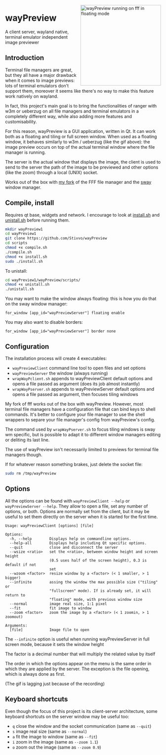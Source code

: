 <img src="fffWayPreview.gif" alt="wayPreview running on fff in floating mode"
height="260" align="right" style="margin-left: 1px; margin-bottom: 1px;"/>

# wayPreview

A client server, wayland native, terminal emulator independent image previewer

## Introduction

Terminal file managers are great, but they all have a major drawback when it
comes to image previews: lots of terminal emulators don't support them, moreover
it seems like there's no way to make this feature work natively on wayland.

In fact, this project's main goal is to bring the functionalities of ranger with
w3m or ueberzug on all file managers and terminal emulators in a completely
different way, while also adding more features and customisability.

For this reason, wayPreview is a GUI application, written in Qt. It can work
both as a floating and tiling or full screen window. When used as a floating
window, it behaves similarly to w3m / ueberzug (like the gif above): the image
preview occurs on top of the actual terminal window where the file manager is
running.

The server is the actual window that displays the image, the client is used to
send to the server the path of the image to be previewed and other options (like
the zoom) through a local (UNIX) socket.

Works out of the box with [my fork](https://github.com/Stivvo/fff) of the FFF
file manager and the [sway](https://github.com/swaywm/sway) window manager.

## Compile, install

Requires qt base, widgets and network. I encourage to look at
[install.sh](scripts/install.sh) and [unistall.sh](scripts/unistall.sh) before
running them.

```bash
mkdir wayPreview1
cd wayPreview1
git clone https://github.com/Stivvo/wayPreview
cd scripts
chmod +x compile.sh
./compile.sh
chmod +x install.sh
sudo ./install.sh
```

To unistall:

```bash
cd wayPreview1/wayPreview/scripts/
chmod +x unistall.sh
./unistall.sh
```

You may want to make the window always floating: this is how you do that on the
sway window manager:

```
for_window [app_id="wayPreviewServer"] floating enable
```

You may also want to disable borders:

```
for_window [app_id="wayPreviewServer"] border none
```

## Configuration

The installation process will create 4 executables:

* ``wayPreviewClient`` command line tool to open files and set options
* ``wayPreviewServer`` the window (always running)
* ``wrapWayPclient.sh`` appends to wayPreviewClient default options and opens a
    file passed as argument (does its job almost instantly)
* ``wrapWayPserver.sh`` appends to wayPreviewServer default options and opens a
    file passed as argument, then focuses tiling windows

My fork of fff works out of the box with wayPreview. However, most terminal file
managers have a configuration file that can bind keys to shell commands. It's
better to configure your file manager to use the shell wrappers to separe your
file manager's config from wayPreview's config.

The command used by ``wrapWayPserver.sh`` to focus tiling windows is sway wm
specific, but is possible to adapt it to different window managers editing or
deliting its last line.

The use of wayPreview isn't necessarily limited to previews for terminal file
managers though.

If for whatever reason something brakes, just delete the socket file:

```bash
sudo rm /tmp/wayPreview
```

## Options

All the options can be found with ``wayPreviewClient --help`` or
``wayPreviewServer --help``. They allow to open a file, set any number of options,
or both. Options are normally set from the client, but it may be useful to set
them directly on the server when it is started for the first time.

```
Usage: wayPreviewClient [options] [file]

Options:
  -h, --help        Displays help on commandline options.
  --help-all        Displays help including Qt specific options.
  --quit            close and disconnect the server
  --wsize <ratio>   set the <ratio>, between window height and screen height
                    (0.5 uses half of the screen height), 0.3 is default if not
                    set
  --wzoom <factor>  resize window by a <factor> (< 1 smaller, > 1 bigger)
  --infinite        assing the window the max possible size ("tiling" or
                    "fullscreen" mode). If is already set, it will return to
                    "floating" mode, with previous window size
  --normal          image real size, 1:1 pixel
  --fit             fit image to window
  --zoom <factor>   zoom the image by a <factor> (< 1 zoomin, > 1 zoomout)

Arguments:
  [file]            Image file to open
```

The ``--infinite`` option is useful when running wayPreviewServer in full screen
mode, because it sets the window height

The factor is a decimal number that will multiply the related value by itself

The order in which the options appear on the menu is the same order in which
they are applied by the server. The exception is the file opening, which is
always done as first.

(The gif is lagging just because of the recording)

## Keyboard shortcuts

Even though the focus of this project is its client-server architecture, some
keyboard shortcuts on the server window may be useful too:

+ ``q`` close the window and the socket communication (same as ``--quit``)
+ ``s`` image real size (same as ``--normal``)
+ ``a`` fit the image to window (same as ``--fit``)
+ ``i`` zoom in the image (same as ``--zoom 1.1``)
+ ``o`` zoom out the image (same as ``--zoom 0.9``)
